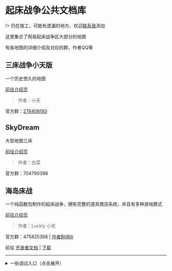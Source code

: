 # 起床战争公共文档库

!> 仍在施工，可能有遗漏的地方，欢迎[联系我](http://url.xt-url.com/uhrDp)添加

这里集合了网易起床战争区大部分的地图

有各地图的详细介绍及对应的群，作者QQ等

## 三床战争小天版

一个历史悠久的地图

[前往介绍页](/xiaotian/index.md)

> 作者：小天

官方群：[278408193](https://jq.qq.com/?k=1S8H9L7z)

## SkyDream

大型地图三床

[前往介绍页](/skydream/index.md)

> 作者：白菜

官方群：704790398

## 海岛床战

一个纯函数包制作的起床战争，拥有完整的道具商店系统，并且有多种游戏模式

[前往介绍页](/BedWars_island/index.md)

> 作者：Luckly 小优

官方群：475825368 | [作者BiliBili](https://space.bilibili.com/521523419)

前往 [开发者文档](/BedWars_island/Developers.md) | [下载](/BedWars_island/Download.md)

---

<details>
<summary>一些调试入口（点击展开）</summary>

[测试页面](/text/index.md)

</details>
